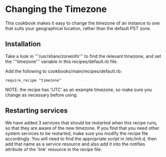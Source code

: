 # Changing the Timezone

This cookbook makes it easy to change the timezone of an instance to one that suits your geographical location, rather than the default PST zone.


## Installation

Take a look in '''/usr/share/zoneinfo''' to find the relevant timezone, and set the '''timezone''' variable in this recipes/default.rb file.

Add the following to cookbooks/main/recipes/default.rb:

    require_recipe "timezone"


NOTE: the recipe has 'UTC' as an example timezone, so make sure you change as necessary before using.


## Restarting services

We have added 3 services that should be restarted when this recipe runs, so that they are aware of the new timezone. If you find that you need other system services to be restarted, make sure you modify the recipe file accordingly. You will need to find the appropriate script in /etc/init.d, then add that name as a service resource and also add it into the notifies attribute of the 'link' resource in the recipe file.
